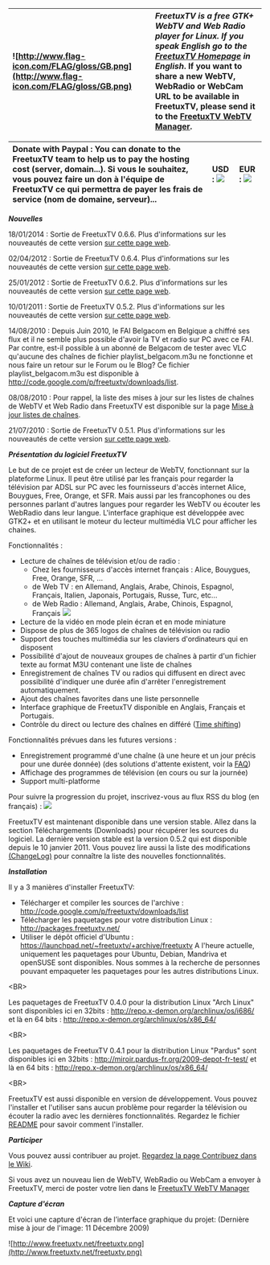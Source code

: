 | ![http://www.flag-icon.com/FLAG/gloss/GB.png](http://www.flag-icon.com/FLAG/gloss/GB.png) | _FreetuxTV is a free GTK+ WebTV and Web Radio player for Linux. If you speak English go to the **[FreetuxTV Homepage](http://code.google.com/p/freetuxtv/wiki/HomePage?wl=en)** in English_. If you want to share a new WebTV, WebRadio or WebCam URL to be available in FreetuxTV, please send it to the [FreetuxTV WebTV Manager](http://database.freetuxtv.net/).|
|:------------------------------------------------------------------------------------------|:--------------------------------------------------------------------------------------------------------------------------------------------------------------------------------------------------------------------------------------------------------------------------------------------------------------------------------------------------------------------|

| **Donate with Paypal** : You can donate to the FreetuxTV team to help us to pay the hosting cost (server, domain...). Si vous le souhaitez, vous pouvez faire un don à l'équipe de FreetuxTV ce qui permettra de payer les frais de service (nom de domaine, serveur)...  | USD : [![](https://www.paypalobjects.com/en_US/i/btn/btn_donateCC_LG_global.gif)](https://www.paypal.com/cgi-bin/webscr?cmd=_donations&business=RSURA764TKSEC&lc=GB&item_name=FreetuxTV&currency_code=USD&bn=PP%2dDonationsBF%3abtn_donateCC_LG_global%2egif%3aNonHosted) | EUR : [![](https://www.paypalobjects.com/en_US/i/btn/btn_donateCC_LG_global.gif)](https://www.paypal.com/cgi-bin/webscr?cmd=_donations&business=RSURA764TKSEC&lc=GB&item_name=FreetuxTV&currency_code=EUR&bn=PP%2dDonationsBF%3abtn_donateCC_LG_global%2egif%3aNonHosted) |
|:--------------------------------------------------------------------------------------------------------------------------------------------------------------------------------------------------------------------------------------------------------------------------|:--------------------------------------------------------------------------------------------------------------------------------------------------------------------------------------------------------------------------------------------------------------------------|:--------------------------------------------------------------------------------------------------------------------------------------------------------------------------------------------------------------------------------------------------------------------------|

_**Nouvelles**_

18/01/2014 : Sortie de FreetuxTV 0.6.6. Plus d'informations sur les nouveautés de cette version [sur cette page web](http://freetuxtv.blogspot.fr/2014/01/freetuxtv-version-066.html).

02/04/2012 : Sortie de FreetuxTV 0.6.4. Plus d'informations sur les nouveautés de cette version [sur cette page web](http://freetuxtv.blogspot.fr/2012/05/freetuxtv-064.html).

25/01/2012 : Sortie de FreetuxTV 0.6.2. Plus d'informations sur les nouveautés de cette version [sur cette page web](http://freetuxtv.blogspot.com/2012/01/freetuxtv-062.html).

10/01/2011 : Sortie de FreetuxTV 0.5.2. Plus d'informations sur les nouveautés de cette version [sur cette page web](http://freetuxtv.blogspot.com/2011/01/sortie-de-freetuxtv-052.html).

14/08/2010 : Depuis Juin 2010, le FAI Belgacom en Belgique a chiffré ses flux et il ne semble plus possible d'avoir la TV et radio sur PC avec ce FAI. Par contre, est-il possible à un abonné de Belgacom de tester avec VLC qu'aucune des chaînes de fichier playlist\_belgacom.m3u ne fonctionne et nous faire un retour sur le Forum ou le Blog?
Ce fichier playlist\_belgacom.m3u est disponible à http://code.google.com/p/freetuxtv/downloads/list.

08/08/2010 : Pour rappel, la liste des mises à jour sur les listes de chaînes de WebTV et Web Radio dans FreetuxTV est disponible sur la page [Mise à jour listes de chaînes](http://code.google.com/p/freetuxtv/wiki/UpdatesChannelLists).

21/07/2010 : Sortie de FreetuxTV 0.5.1. Plus d'informations sur les nouveautés de cette version [sur cette page web](http://freetuxtv.blogspot.com/2010/07/freetuxtv-051.html).

_**Présentation du logiciel FreetuxTV**_

Le but de ce projet est de créer un lecteur de WebTV, fonctionnant sur la plateforme Linux. Il peut être utilisé par les français pour regarder la télévision par ADSL sur PC avec les fournisseurs d'accès internet Alice, Bouygues, Free, Orange, et SFR. Mais aussi par les francophones ou des personnes parlant d'autres langues pour regarder les WebTV ou écouter les WebRadio dans leur langue. L'interface graphique est développée avec GTK2+ et en utilisant le moteur du lecteur multimédia VLC pour afficher les chaines.

Fonctionnalités :
  * Lecture de chaînes de télévision et/ou de radio :
    * Chez les fournisseurs d'accès internet français : Alice, Bouygues, Free, Orange, SFR, ...
    * de Web TV : en Allemand, Anglais, Arabe, Chinois, Espagnol, Français, Italien, Japonais, Portugais, Russe, Turc, etc...
    * de Web Radio : Allemand, Anglais, Arabe, Chinois, Espagnol, Français [![](http://static.fsf.org/playogg/Play_ogg_80x15.png)](http://www.fsf.org/resources/formats/playogg/)
  * Lecture de la vidéo en mode plein écran et en mode miniature
  * Dispose de plus de 365 logos de chaînes de télévision ou radio
  * Support des touches multimédia sur les claviers d'ordinateurs qui en disposent
  * Possibilité d'ajout de nouveaux groupes de chaînes à partir d'un fichier texte au format M3U contenant une liste de chaînes
  * Enregistrement de chaînes TV ou radios qui diffusent en direct avec possibilité d'indiquer une durée afin d'arrêter l'enregistrement automatiquement.
  * Ajout des chaînes favorites dans une liste personnelle
  * Interface graphique de FreetuxTV disponible en Anglais, Français et Portugais.
  * Contrôle du direct ou lecture des chaînes en différé ([Time shifting](http://fr.wikipedia.org/wiki/Timeshifting))

Fonctionnalités prévues dans les futures versions :
  * Enregistrement programmé d'une chaîne (à une heure et un jour précis pour une durée donnée) (des solutions d'attente existent, voir la [FAQ](FAQ.md))
  * Affichage des programmes de télévision (en cours ou sur la journée)
  * Support multi-platforme

Pour suivre la progression du projet, inscrivez-vous au flux RSS du blog (en français) :
[![](http://www.cnes.fr/img/logo_rss.gif)](http://freetuxtv.blogspot.com/feeds/posts/default?alt=rss)

FreetuxTV est maintenant disponible dans une version stable. Allez dans la section Téléchargements (Downloads) pour récupérer les sources du logiciel. La dernière version stable est la version 0.5.2 qui est disponible depuis le 10 janvier 2011. Vous pouvez lire aussi la liste des modifications [(ChangeLog)](http://code.google.com/p/freetuxtv/source/browse/trunk/ChangeLog) pour connaître la liste des nouvelles fonctionnalités.

_**Installation**_

Il y a 3 manières d'installer FreetuxTV:
  * Télécharger et compiler les sources de l'archive : http://code.google.com/p/freetuxtv/downloads/list
  * Télécharger les paquetages pour votre distribution Linux : http://packages.freetuxtv.net/
  * Utiliser le dépôt officiel d'Ubuntu : https://launchpad.net/~freetuxtv/+archive/freetuxtv
A l'heure actuelle, uniquement les paquetages pour Ubuntu, Debian, Mandriva et openSUSE sont disponibles. Nous sommes à la recherche de personnes pouvant empaqueter les paquetages pour les autres distributions Linux.

&lt;BR&gt;


Les paquetages de FreetuxTV 0.4.0 pour la distribution Linux "Arch Linux" sont disponibles ici en 32bits : http://repo.x-demon.org/archlinux/os/i686/ et là en 64 bits : http://repo.x-demon.org/archlinux/os/x86_64/

&lt;BR&gt;


Les paquetages de FreetuxTV 0.4.1 pour la distribution Linux "Pardus" sont disponibles ici en 32bits : http://miroir.pardus-fr.org/2009-depot-fr-test/ et là en 64 bits : http://repo.x-demon.org/archlinux/os/x86_64/

&lt;BR&gt;



FreetuxTV est aussi disponible en version de développement. Vous pouvez l'installer et l'utiliser sans aucun problème pour regarder la télévision ou écouter la radio avec les dernières fonctionnalités. Regardez le fichier [README](http://code.google.com/p/freetuxtv/source/browse/trunk/README) pour savoir comment l'installer.

_**Participer**_

Vous pouvez aussi contribuer au projet. [Regardez la page Contribuez dans le Wiki](Contribute.md).

Si vous avez un nouveau lien de WebTV, WebRadio ou WebCam a envoyer à FreetuxTV, merci de poster votre lien dans le [FreetuxTV WebTV Manager](http://database.freetuxtv.net/)

_**Capture d'écran**_

Et voici une capture d'écran de l’interface graphique du projet: (Dernière mise à jour de l'image: 11 Décembre 2009)

![http://www.freetuxtv.net/freetuxtv.png](http://www.freetuxtv.net/freetuxtv.png)